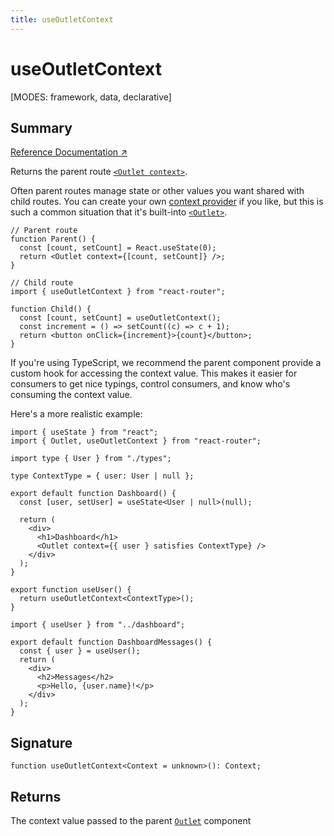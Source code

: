 ```yaml
---
title: useOutletContext
---
```


# useOutletContext

<!--
⚠️ ⚠️ IMPORTANT ⚠️ ⚠️

Thank you for helping improve our documentation!

This file is auto-generated from the JSDoc comments in the source
code, so please edit the JSDoc comments in the file below and this
file will be re-generated once those changes are merged.

https://github.com/remix-run/react-router/blob/main/packages/react-router/lib/hooks.tsx
-->

[MODES: framework, data, declarative]

## Summary

[Reference Documentation ↗](https://api.reactrouter.com/v7/functions/react_router.useOutletContext.html)

Returns the parent route [`<Outlet context>`](../components/Outlet).

Often parent routes manage state or other values you want shared with child
routes. You can create your own [context provider](https://react.dev/learn/passing-data-deeply-with-context)
if you like, but this is such a common situation that it's built-into
[`<Outlet>`](../components/Outlet).

```tsx
// Parent route
function Parent() {
  const [count, setCount] = React.useState(0);
  return <Outlet context={[count, setCount]} />;
}
```

```tsx
// Child route
import { useOutletContext } from "react-router";

function Child() {
  const [count, setCount] = useOutletContext();
  const increment = () => setCount((c) => c + 1);
  return <button onClick={increment}>{count}</button>;
}
```

If you're using TypeScript, we recommend the parent component provide a
custom hook for accessing the context value. This makes it easier for
consumers to get nice typings, control consumers, and know who's consuming
the context value.

Here's a more realistic example:

```tsx filename=src/routes/dashboard.tsx lines=[14,20]
import { useState } from "react";
import { Outlet, useOutletContext } from "react-router";

import type { User } from "./types";

type ContextType = { user: User | null };

export default function Dashboard() {
  const [user, setUser] = useState<User | null>(null);

  return (
    <div>
      <h1>Dashboard</h1>
      <Outlet context={{ user } satisfies ContextType} />
    </div>
  );
}

export function useUser() {
  return useOutletContext<ContextType>();
}
```

```tsx filename=src/routes/dashboard/messages.tsx lines=[1,4]
import { useUser } from "../dashboard";

export default function DashboardMessages() {
  const { user } = useUser();
  return (
    <div>
      <h2>Messages</h2>
      <p>Hello, {user.name}!</p>
    </div>
  );
}
```

## Signature

```tsx
function useOutletContext<Context = unknown>(): Context;
```

## Returns

The context value passed to the parent [`Outlet`](../components/Outlet) component
